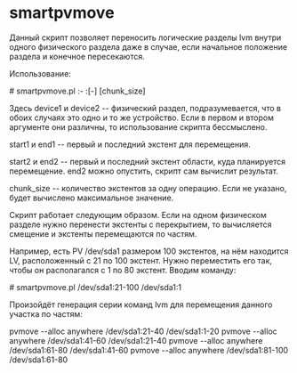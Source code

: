 # smartpvmove

Данный скрипт позволяет переносить логические разделы lvm внутри одного
физического раздела даже в случае, если начальное положение раздела и
конечное пересекаются.

Использование:

\# smartpvmove.pl <device1>:<start1>-<end1> <device2>:<start2>[-<end2>] [chunk_size]

Здесь device1 и device2 -- физический раздел, подразумевается, что в
обоих случаях это одно и то же устройство. Если в первом и втором
аргументе они различны, то использование скрипта бессмыслено.

start1 и end1 -- первый и последний экстент для перемещения.

start2 и end2 -- первый и последний экстент области, куда планируется
перемещение. end2 можно опустить, скрипт сам вычислит результат.

chunk\_size -- количество экстентов за одну операцию. Если не указано,
будет вычислено максимальное значение.

Скрипт работает следующим образом. Если на одном физическом разделе
нужно перенести экстенты с перекрытием, то вычисляется смещение и
экстенты перемещаются по частям.

Например, есть PV /dev/sda1 размером 100 экстентов, на нём находится LV,
расположенный с 21 по 100 экстент. Нужно переместить его так, чтобы он
располагался с 1 по 80 экстент. Вводим команду:

\# smartpvmove.pl /dev/sda1:21-100 /dev/sda1:1

Произойдёт генерация серии команд lvm для перемещения данного участка по
частям:

pvmove --alloc anywhere /dev/sda1:21-40 /dev/sda1:1-20
pvmove --alloc anywhere /dev/sda1:41-60 /dev/sda1:21-40
pvmove --alloc anywhere /dev/sda1:61-80 /dev/sda1:41-60
pvmove --alloc anywhere /dev/sda1:81-100 /dev/sda1:61-80

